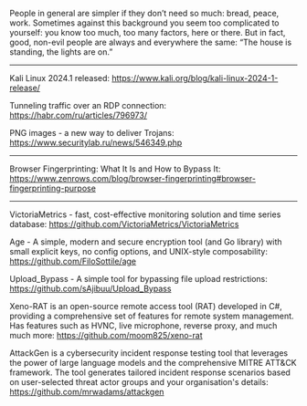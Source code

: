 People in general are simpler if they don’t need so much: bread, peace, work. Sometimes against this background you seem too complicated to yourself: you know too much, too many factors, here or there. But in fact, good, non-evil people are always and everywhere the same: “The house is standing, the lights are on.”

----

Kali Linux 2024.1 released: https://www.kali.org/blog/kali-linux-2024-1-release/

Tunneling traffic over an RDP connection: https://habr.com/ru/articles/796973/

PNG images - a new way to deliver Trojans: https://www.securitylab.ru/news/546349.php

----

Browser Fingerprinting: What It Is and How to Bypass It: https://www.zenrows.com/blog/browser-fingerprinting#browser-fingerprinting-purpose

----

VictoriaMetrics - fast, cost-effective monitoring solution and time series database: https://github.com/VictoriaMetrics/VictoriaMetrics

Age - A simple, modern and secure encryption tool (and Go library) with small explicit keys, no config options, and UNIX-style composability: https://github.com/FiloSottile/age

Upload_Bypass - A simple tool for bypassing file upload restrictions: https://github.com/sAjibuu/Upload_Bypass

Xeno-RAT is an open-source remote access tool (RAT) developed in C#, providing a comprehensive set of features for remote system management. Has features such as HVNC, live microphone, reverse proxy, and much much more: https://github.com/moom825/xeno-rat

AttackGen is a cybersecurity incident response testing tool that leverages the power of large language models and the comprehensive MITRE ATT&CK framework. The tool generates tailored incident response scenarios based on user-selected threat actor groups and your organisation's details: https://github.com/mrwadams/attackgen

